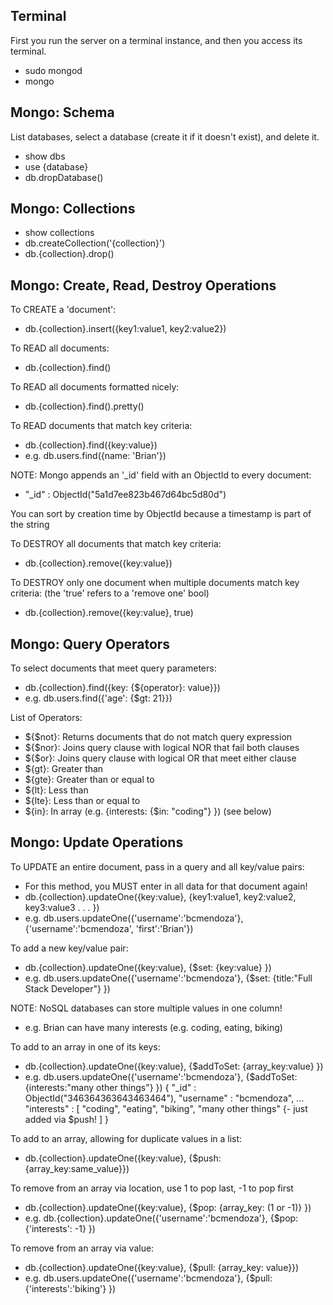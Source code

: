
Terminal
---------
First you run the server on a terminal instance, and then you access its terminal.
- sudo mongod
- mongo

Mongo: Schema
-------------
List databases, select a database (create it if it doesn't exist), and delete it.
- show dbs
- use {database}
- db.dropDatabase()

Mongo: Collections
------------------
- show collections
- db.createCollection('{collection}')
- db.{collection}.drop()


Mongo: Create, Read, Destroy Operations
---------------------------------------

To CREATE a 'document':
- db.{collection}.insert({key1:value1, key2:value2})

To READ all documents:
- db.{collection}.find()

To READ all documents formatted nicely:
- db.{collection}.find().pretty()

To READ documents that match key criteria:
- db.{collection}.find({key:value})
- e.g. db.users.find({name: 'Brian'})

NOTE: Mongo appends an '_id' field with an ObjectId to every document:
- "_id" : ObjectId("5a1d7ee823b467d64bc5d80d")

You can sort by creation time by ObjectId because a timestamp is part of the string

To DESTROY all documents that match key criteria:
- db.{collection}.remove({key:value})

To DESTROY only one document when multiple documents match key criteria:
(the 'true' refers to a 'remove one' bool)
- db.{collection}.remove({key:value}, true)


Mongo: Query Operators
----------------------
To select documents that meet query parameters:
- db.{collection}.find({key: {${operator}: value}})
- e.g. db.users.find({'age': {$gt: 21}})

List of Operators:
- ${$not}: Returns documents that do not match query expression
- ${$nor}: Joins query clause with logical NOR that fail both clauses
- ${$or}: Joins query clause with logical OR that meet either clause
- ${gt}: Greater than
- ${gte}: Greater than or equal to
- ${lt}: Less than
- ${lte}: Less than or equal to
- ${in}: In array (e.g. {interests: {$in: "coding"} })
(see below)


Mongo: Update Operations
------------------------
To UPDATE an entire document, pass in a query and all key/value pairs:
- For this method, you MUST enter in all data for that document again!
- db.{collection}.updateOne({key:value}, {key1:value1, key2:value2, key3:value3 . . . })
- e.g. db.users.updateOne({'username':'bcmendoza'}, {'username':'bcmendoza', 'first':'Brian'})

To add a new key/value pair:
- db.{collection}.updateOne({key:value}, {$set: {key:value} })
- e.g. db.users.updateOne({'username':'bcmendoza'}, {$set: {title:"Full Stack Developer"} })

NOTE: NoSQL databases can store multiple values in one column!
- e.g. Brian can have many interests (e.g. coding, eating, biking)

To add to an array in one of its keys:
- db.{collection}.updateOne({key:value}, {$addToSet: {array_key:value} })
- e.g. db.users.updateOne({'username':'bcmendoza'}, {$addToSet: {interests:"many other things"} })
{
    "_id" : ObjectId("346364363643463464"),
    "username" : "bcmendoza",
    ...
    "interests" : [
        "coding",
        "eating",
        "biking",
        "many other things" {- just added via $push!
    ]
}

To add to an array, allowing for duplicate values in a list:
- db.{collection}.updateOne({key:value}, {$push: {array_key:same_value}})

To remove from an array via location, use 1 to pop last, -1 to pop first
- db.{collection}.updateOne({key:value}, {$pop: {array_key: (1 or -1)} })
- e.g. db.{collection}.updateOne({'username':'bcmendoza'}, {$pop: {'interests': -1} })

To remove from an array via value:
- db.{collection}.updateOne({key:value}, {$pull: {array_key: value}})
- e.g. db.users.updateOne({'username':'bcmendoza'}, {$pull: {'interests':'biking'} })